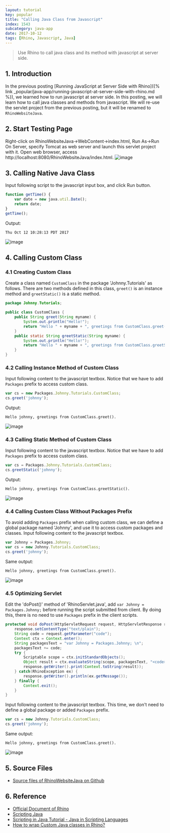 ```yaml
---
layout: tutorial
key: popular
title: "Calling Java Class from Javascript"
index: 1543
subcategory: java-app
date: 2017-10-12
tags: [Rhino, Javascript, Java]
---
```


> Use Rhino to call java class and its method with javascript at server side.

## 1. Introduction
In the previous posting [Running JavaScript at Server Side with Rhino]({% link _popular/java-app/running-javascript-at-server-side-with-rhino.md %}), we learned how to run javascript at server side. In this posting, we will learn how to call java classes and methods from javascript. We will re-use the servlet project from the previous posting, but it will be renamed to `RhinoWebsiteJava`.

## 2. Start Testing Page
Right-click on RhinoWebsiteJava->WebContent->index.html, Run As->Run On Server, specify Tomcat as web server and launch this servlet project with it.
Open web browser, access http://localhost:8080/RhinoWebsiteJava/index.html.
![image](/assets/images/java/1543/indexpage.png)

## 3. Calling Native Java Class
Input following script to the javascript input box, and click Run button.
```javascript
function getTime() {
    var date = new java.util.Date();
    return date;
}
getTime();
```
Output:
```
Thu Oct 12 10:28:13 PDT 2017
```
![image](/assets/images/java/1543/gettime.png)

## 4. Calling Custom Class
### 4.1 Creating Custom Class
Create a class named `CustomClass` in the package 'Johnny.Tutorials' as follows. There are two methods defined in this class, `greet()` is an instance method and `greetStatic()` is a static method.
```java
package Johnny.Tutorials;

public class CustomClass {
    public String greet(String myname) {
        System.out.println("Hello!");
        return "Hello " + myname + ", greetings from CustomClass.greet().";
    }
    public static String greetStatic(String myname) {
        System.out.println("Hello!");
        return "Hello " + myname + ", greetings from CustomClass.greetStatic().";
    }
}
```
### 4.2 Calling Instance Method of Custom Class
Input following content to the javascript textbox. Notice that we have to add `Packages` prefix to access custom class.
```javascript
var cs = new Packages.Johnny.Tutorials.CustomClass;
cs.greet('johnny');
```
Output:
```
Hello johnny, greetings from CustomClass.greet().
```
![image](/assets/images/java/1543/instancemethod.png)
### 4.3 Calling Static Method of Custom Class
Input following content to the javascript textbox. Notice that we have to add `Packages` prefix to access custom class.
```javascript
var cs = Packages.Johnny.Tutorials.CustomClass;
cs.greetStatic('johnny');
```
Output:
```
Hello johnny, greetings from CustomClass.greetStatic().
```
![image](/assets/images/java/1543/staticmethod.png)
### 4.4 Calling Custom Class Without Packages Prefix
To avoid adding `Packages` prefix when calling custom class, we can define a global package named 'Johnny', and use it to access custom packages and classes. Input following content to the javascript textbox.
```javascript
var Johnny = Packages.Johnny;
var cs = new Johnny.Tutorials.CustomClass;
cs.greet('johnny');
```
Same output:
```
Hello johnny, greetings from CustomClass.greet().
```
![image](/assets/images/java/1543/globalpackage.png)
### 4.5 Optimizing Servlet
Edit the 'doPost()' method of 'RhinoServlet.java', add `var Johnny = Packages.Johnny;` before running the script submitted from client. By doing this, there is no need to use `Packages` prefix in the client scripts.
```java
protected void doPost(HttpServletRequest request, HttpServletResponse response) throws ServletException, IOException {
    response.setContentType("text/plain");
    String code = request.getParameter("code");
    Context ctx = Context.enter();
    String packagesText = "var Johnny = Packages.Johnny; \n";
    packagesText += code;
    try {
        Scriptable scope = ctx.initStandardObjects();
        Object result = ctx.evaluateString(scope, packagesText, "<code>", 1, null);
        response.getWriter().print(Context.toString(result));
    } catch(RhinoException ex) {
        response.getWriter().println(ex.getMessage());
    } finally {
        Context.exit();
    }
}
```
Input following content to the javascript textbox. This time, we don't need to define a global package or added `Packages` prefix.
```javascript
var cs = new Johnny.Tutorials.CustomClass;
cs.greet('johnny');
```
Same output:
```
Hello johnny, greetings from CustomClass.greet().
```
![image](/assets/images/java/1543/withoutpackages.png)

## 5. Source Files
* [Source files of RhinoWebsiteJava on Github](https://github.com/jojozhuang/Tutorials/tree/master/RhinoWebsiteJava)

## 6. Reference
* [Official Document of Rhino](https://developer.mozilla.org/en-US/docs/Mozilla/Projects/Rhino)
* [Scripting Java](https://developer.mozilla.org/en-US/docs/Mozilla/Projects/Rhino/Scripting_Java)
* [Scripting in Java Tutorial - Java in Scripting Languages](http://www.java2s.com/Tutorials/Java/Scripting_in_Java/0200__Java_in_Scripting_Languages.htm)
* [How to wrap Custom Java classes in Rhino?](http://www.dreamincode.net/forums/topic/146360-rhino-java-javascript-engine-how-to-wrap-normal-java-classes/)
